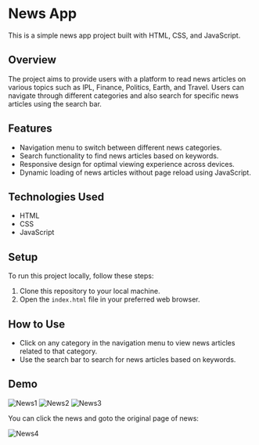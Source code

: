 # News App

This is a simple news app project built with HTML, CSS, and JavaScript.

## Overview

The project aims to provide users with a platform to read news articles on various topics such as IPL, Finance, Politics, Earth, and Travel. Users can navigate through different categories and also search for specific news articles using the search bar.

## Features

- Navigation menu to switch between different news categories.
- Search functionality to find news articles based on keywords.
- Responsive design for optimal viewing experience across devices.
- Dynamic loading of news articles without page reload using JavaScript.

## Technologies Used

- HTML
- CSS
- JavaScript

## Setup

To run this project locally, follow these steps:

1. Clone this repository to your local machine.
2. Open the `index.html` file in your preferred web browser.

## How to Use

- Click on any category in the navigation menu to view news articles related to that category.
- Use the search bar to search for news articles based on keywords.

## Demo
![News1](https://github.com/Ayantanu2002/News-App/assets/90440437/bc092cdf-bc32-446d-8a81-b730a169c921)
![News2](https://github.com/Ayantanu2002/News-App/assets/90440437/ced42a48-30fe-4720-b43f-3fac14adf166)
![News3](https://github.com/Ayantanu2002/News-App/assets/90440437/df1b43b1-8537-409b-95fc-31623b34701b)

You can click the news and goto the original page of news:

![News4](https://github.com/Ayantanu2002/News-App/assets/90440437/bfed003a-7667-4c42-ac95-6795c8606275)

